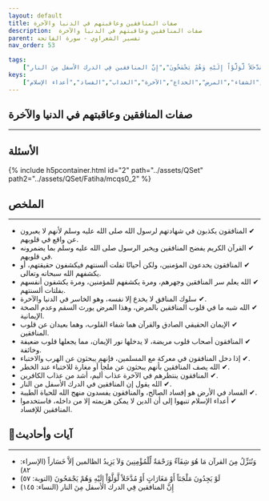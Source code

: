 ```yaml
---
layout: default
title: صفات المنافقين وعاقبتهم في الدنيا والآخرة
description:  صفات المنافقين وعاقبتهم في الدنيا والآخرة
parent: تفسير الشعراوي - سورة الفاتحة
nav_order: 53

tags: 
    ["وَنُنَزِّلُ مِنَ القرآن مَا هُوَ شِفَآءٌ وَرَحْمَةٌ لِّلْمُؤْمِنِينَ وَلاَ يَزِيدُ الظالمين إَلاَّ خَسَاراً","لَوْ يَجِدُونَ مَلْجَئاً أَوْ مَغَارَاتٍ أَوْ مُدَّخَلاً لَّوَلَّوْاْ إِلَيْهِ وَهُمْ يَجْمَحُونَ","إِنَّ المنافقين فِي الدرك الأسفل مِنَ النار"]
keys:
    ["المنافقون","القرآن","الإيمان","الشفاء","المرض","الخداع","الآخرة","العذاب","الفساد","أعداء الإسلام"]
---
```

## ‏صفات المنافقين وعاقبتهم في الدنيا والآخرة
***
## الأسئلة 
{% include h5pcontainer.html id="2" path="../assets/QSet" path2="../assets/QSet/Fatiha/mcqs0_2" %}
## الملخص
***
- ‏✔ المنافقون يكذبون في شهادتهم لرسول الله صلى الله عليه وسلم لأنهم لا يعبرون عن واقع في قلوبهم. 
- ‏✔ القرآن الكريم يفضح المنافقين ويخبر الرسول صلى الله عليه وسلم بما يضمرونه في قلوبهم. 
- ‏✔ المنافقون يخدعون المؤمنين، ولكن أحيانًا تفلت ألسنتهم فيكشفون حقيقتهم، أو يكشفهم الله سبحانه وتعالى. 
- ‏✔ الله يعلم سر المنافقين وجهرهم، ومرة يكشفهم للمؤمنين، ومرة يكشفون أنفسهم بفلتات ألسنتهم. 
- ‏✔ سلوك المنافق لا يخدع إلا نفسه، وهو الخاسر في الدنيا والآخرة. 
- ‏✔ الله شبه ما في قلوب المنافقين بالمرض، وهذا المرض يورث السقم وعدم الصحة الإيمانية. 
- ‏✔ الإيمان الحقيقي الصادق والقرآن هما شفاء القلوب، وهما بعيدان عن قلوب المنافقين. 
- ‏✔ المنافقون أصحاب قلوب مريضة، لا يدخلها نور الإيمان، مما يجعلها قلوب ضعيفة وخائفة. 
- ‏✔ إذا دخل المنافقون في معركة مع المسلمين، فإنهم يبحثون عن الهرب والاختباء. 
- ‏✔ الله يصف المنافقين بأنهم يبحثون عن ملجأ أو مغارة للاختباء عند الخطر. 
- ‏✔ المنافقون ينتظرهم في الآخرة عذاب أليم، أشد من عذاب الكافرين. 
- ‏✔ الله يقول إن المنافقين في الدرك الأسفل من النار. 
- ‏✔ الفساد في الأرض هو إفساد الصالح، والمنافقون يفسدون منهج الله للحياة الطيبة. 
- ‏✔ أعداء الإسلام تنبهوا إلى أن الدين لا يمكن هزيمته إلا من داخله، فاستخدموا المنافقين للإفساد. 

## 📜آيات وأحاديث
***
- ‏وَنُنَزِّلُ مِنَ القرآن مَا هُوَ شِفَآءٌ وَرَحْمَةٌ لِّلْمُؤْمِنِينَ وَلاَ يَزِيدُ الظالمين إَلاَّ خَسَاراً (الإسراء: ٨٢)
- ‏لَوْ يَجِدُونَ مَلْجَئاً أَوْ مَغَارَاتٍ أَوْ مُدَّخَلاً لَّوَلَّوْاْ إِلَيْهِ وَهُمْ يَجْمَحُونَ (التوبة: ٥٧)
- ‏إِنَّ المنافقين فِي الدرك الأسفل مِنَ النار (النساء: ١٤٥)

